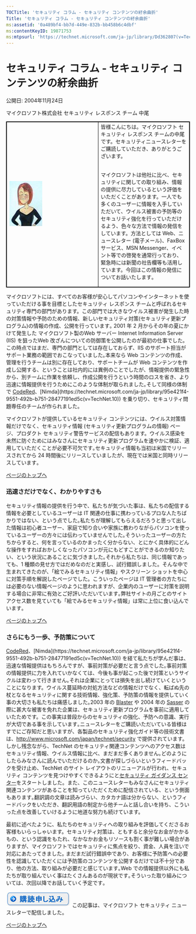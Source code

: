 ```yaml
---
TOCTitle: 'セキュリティ コラム - セキュリティ コンテンツの紆余曲折'
Title: 'セキュリティ コラム - セキュリティ コンテンツの紆余曲折'
ms:assetid: '0a489bf4-bb7d-449e-832b-bb458b6c4dbf'
ms:contentKeyID: 19871753
ms:mtpsurl: 'https://technet.microsoft.com/ja-jp/library/Dd362807(v=TechNet.10)'
---
```


セキュリティ コラム - セキュリティ コンテンツの紆余曲折
=======================================================

公開日: 2004年11月24日

マイクロソフト株式会社 セキュリティ レスポンス チーム 中尾

 
<table style="border:1px solid black;">
<colgroup>
<col width="50%" />
<col width="50%" />
</colgroup>
<tbody>
<tr class="odd">
<td style="border:1px solid black;"><img src="images/Dd362807.nakao_90x123(ja-jp,TechNet.10).jpg" /></td>
<td style="border:1px solid black;">皆様こんにちは。マイクロソフト セキュリティ レスポンス チームの中尾です。セキュリティニュースレターをご購読していただき、ありがとうございます。<br />
<br />

マイクロソフトは他社に比べ、セキュリティに関しての取り組み、情報の提供に尽力しているという評価をいただくことがあります。一人でも多くのユーザーに情報を入手していただいて、ウイルス被害の予防等のセキュリティ強化を行っていただけるよう、色々な方法で情報の発信をしています。方法としては Web、ニュースレター (電子メール)、FaxBoxサービス、MSN Messenger、イベント等での啓発を通常行っており、緊急時には新聞の社告欄等も活用しています。今回はこの情報の発信についてお話いたします｡</td>
</tr>
</tbody>
</table>
 

マイクロソフトには、すべてのお客様が安心してパソコンやインターネットを使っていただける事を目標としたセキュリティ レスポンス チームと呼ばれるセキュリティ専門の部門があります。この部門では大きなウイルス被害が発生した時の対策情報や予防のための情報、新しいセキュリティ対策(セキュリティ更新プログラム)の情報の作成、公開を行っています｡ 2001 年 2 月からその年の夏にかけて発生した マイクロソフト製のWeb サーバー Internet Information Server (IIS) を狙ったWeb 改ざんについての防御策を公開したのが最初の仕事でした｡この時点ではまだ、専門の部門としては存在しておらず、IIS のサポート担当がサポート業務の範囲でおこなっていました｡本来なら Web コンテンツの作成、管理を行うチームは別に存在しており、サポートチームが Web コンテンツを作成し公開する、ということは社内的には異例のことでしたが、情報提供の緊急性から、別チームに作業を依頼し、作成公開を行うという時間のロスを省き、より迅速に情報提供を行うためにこのような体制が取られました｡そして同様の体制で [CodeRed](https://technet.microsoft.com/ja-jp/library/6f2181fc-63dc-47ba-bef8-274dcf46e2f5(v=TechNet.10))、[Nimda](https://technet.microsoft.com/ja-jp/library/95e421f4-9551-492b-b751-28477191ed5c(v=TechNet.10)) を乗り切り、セキュリティ問題専任のチームが作られました。

マイクロソフトが提供しているセキュリティ コンテンツには、ウイルス対策情報だけでなく、セキュリティ情報 (セキュリティ更新プログラムの情報) ページ、プロダクト セキュリティ警告サービスの配信もあります。ウイルス感染を未然に防ぐためにはみなさんにセキュリティ更新プログラムを速やかに検証、適用していただくことが必要不可欠です｡セキュリティ情報も当初は米国でリリースされてから 24 時間後にリリースしていましたが、現在では米国と同時リリースしています｡

[](#mainsection)[ページのトップへ](#mainsection)

### 迅速さだけでなく、わかりやすさも

セキュリティ情報の提供を行う中で、私たちが気づいた事は、私たちの配信する情報を必要としているユーザーは IT 関連の仕事に携わっているプロな人たちばかりではない、という点でした｡私たちが理解してもらえるだろうと思って出した情報は初心者ユーザー、家庭で知り合いや家族に教わりながらパソコンを使っているユーザーの方々には伝わっていませんでした｡そういったユーザーの方たちからすると、何を言っているのかまったく分からない、とにかく具体的にどんな操作をすればおかしくなったパソコンが元にもどすことができるのか知りたい、という状況にあることに気づきました｡それから私たちは、同じ情報であっても、1 種類の見せ方ではだめなのだと実感し、試行錯誤しました。そんな中で生まれてきたのが、「絵でみるセキュリティ情報」やスクリーン ショットを中心に対策手順を解説したページでした。こういったページは IT 管理者の方たちには必要のない情報ページのように思われますが、企業内のユーザーに対策を説明する場合に非常に有効とご好評いただいています｡弊社サイトの月ごとのサイト アクセス数を見ていても「絵でみるセキュリティ情報」は常に上位に食い込んでいます｡

[](#mainsection)[ページのトップへ](#mainsection)

### さらにもう一歩、予防策について

[CodeRed](https://technet.microsoft.com/ja-jp/library/6f2181fc-63dc-47ba-bef8-274dcf46e2f5(v=TechNet.10))、[Nimda](https://technet.microsoft.com/ja-jp/library/95e421f4-9551-492b-b751-28477191ed5c(v=TechNet.10)) を経て私たちが学んだ事は、迅速な情報提供はもちろんですが、事前対策が必要だと言う点でした｡事前対策の情報提供に力を入れていかなくては、今後も事が起こった後で対策というサイクルは変わって行きません｡それは企業にとっては損失を出し続けていくということになります。ウイルス蔓延時の対処方法などの情報だけでなく、転ばぬ先の杖となるセキュリティに関する技術情報、強化策、予防策の情報を提供していく事の大切さも私たちは痛感しました｡2003 年の [Blaster](https://technet.microsoft.com/ja-jp/library/4c748477-4337-4f1a-89c5-000801bad760(v=TechNet.10)) や 2004 年の [Sasser](https://technet.microsoft.com/ja-jp/library/a05fb03d-e7ff-40fd-8e72-936b148a3be8(v=TechNet.10)) の際に甚大な被害を免れた企業は、セキュリティ更新プログラムを事前に適用していたためです。この事実は普段からのセキュリティの強化、予防への意識、実行が大切である事を示しています｡ニュースレターをご購読いただいている皆様はすでにご存知だと思いますが、各製品のセキュリティ強化ガイド等の技術文書は、<http://www.microsoft.com/japan/technet/security> で提供されています。しかし残念ながら、TechNet のセキュリティ関連コンテンツへのアクセス数はセキュリティ情報、ウイルス情報に比べ、まだまだ多くありません｡どのようにしたらみなさんに読んでいただけるのか｡文書が探しづらいというフィードバックを受け止め、TechNet のサイト レイアウトのリニューアルが行われ、セキュリティ コンテンツを見つけやすくできるようにと[セキュリティ ガイダンス センター](http://www.microsoft.com/japan/security/guidance/default.mspx)をスタートしました。また、このニュースレターもみなさんにセキュリティ関連コンテンツがあることを知っていただくために配信されている、という側面もあります｡翻訳調の文章は読みづらい、カタカナ語は分からない、というフィードバックをいただき、翻訳用語の制定から他チームと話し合いを持ち、こういった点を改善していけるように地道な努力も続けています。

最初に述べたように、私たちのセキュリティへの取り組みを評価してくださるお客様もいらっしゃいます。セキュリティ対策は、ともすると余分なお金がかかるもの、という認識をもたれ、なかなかお金もリソースも割く事が難しい場合がありますが、マイクロソフトではセキュリティに焦点を絞り、資金、人員を注いで対応にあたってきました｡ まだまだ試行錯誤中であり、お客様に予防策への必要性を認識していただくには予防策のコンテンツを公開するだけでは不十分であり、他の方法、取り組みが必要だと感じています｡Web での情報提供以外にも私たちが取り組んでいく事はたくさんあるのが現状です｡そういった取り組みについては、次回以降でお話していく予定です｡

[![](images/Dd362807.btn_reg_today(ja-jp,TechNet.10).jpg)](https://technet.microsoft.com/ja-jp/library/d2607610-3137-420b-9bbf-2552bec68922(v=TechNet.10))
この記事は、マイクロソフト セキュリティ ニュースレターで配信しました。

[](#mainsection)[ページのトップへ](#mainsection)
